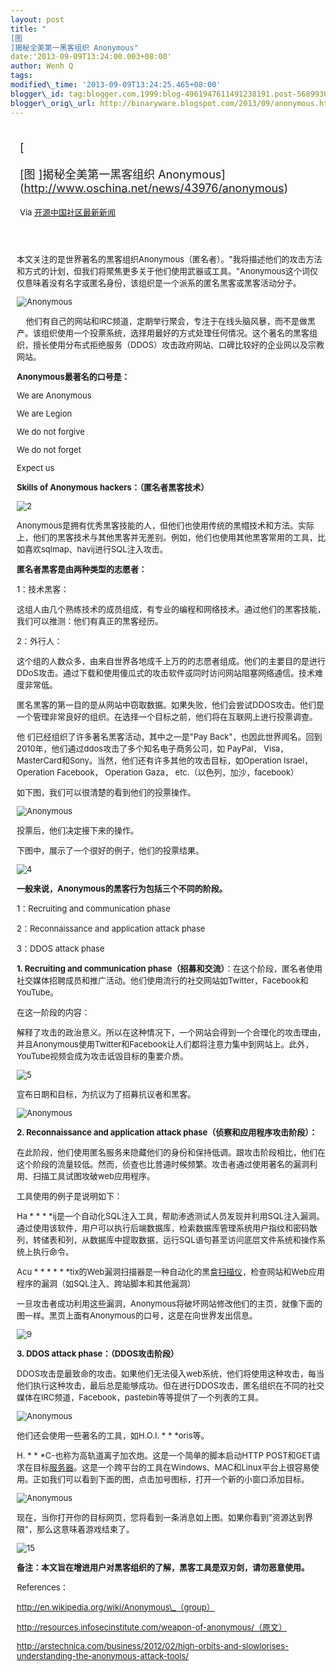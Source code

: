 ```yaml
--- 
layout: post 
title: "
[图
]揭秘全美第一黑客组织 Anonymous" 
date:'2013-09-09T13:24:00.003+08:00' 
author: Wenh Q
tags:
modified\_time: '2013-09-09T13:24:25.465+08:00' 
blogger\_id: tag:blogger.com,1999:blog-4961947611491238191.post-5689930881949614141
blogger\_orig\_url: http://binaryware.blogspot.com/2013/09/anonymous.html
---
```

<div style="margin: 10px; padding: 5px;">

<div style="font-size: 18px;">

[


[图
]揭秘全美第一黑客组织
Anonymous](http://www.oschina.net/news/43976/anonymous)

</div>

<div style="font-size: 13px;">

Via [开源中国社区最新新闻](http://www.oschina.net/?from=rss)

</div>

</div>

<div style="font-size: 13px; padding: 15px 0 10px 10px;">

本文关注的是世界著名的黑客组织Anonymous（匿名者）。"我将描述他们的攻击方法和方式的计划，但我们将聚焦更多关于他们使用武器或工具。"Anonymous这个词仅仅意味着没有名字或匿名身份，该组织是一个派系的匿名黑客或黑客活动分子。

![Anonymous](http://static.oschina.net/uploads/img/201309/07082635_zkX7.jpg)

   
他们有自己的网站和IRC频道，定期举行聚会，专注于在线头脑风暴，而不是做黑产。该组织使用一个投票系统，选择用最好的方式处理任何情况。这个著名的黑客组织，擅长使用分布式拒绝服务（DDOS）攻击政府网站、口碑比较好的企业网以及宗教网站。

**Anonymous最著名的口号是：**

We are Anonymous

We are Legion

We do not forgive

We do not forget

Expect us

**Skills of Anonymous hackers：（匿名者黑客技术）**

![2](http://static.oschina.net/uploads/img/201309/07082635_jikA.jpg)

Anonymous是拥有优秀黑客技能的人，但他们也使用传统的黑帽技术和方法。实际上，他们的黑客技术与其他黑客并无差别。例如，他们也使用其他黑客常用的工具，比如喜欢sqlmap、havij进行SQL注入攻击。

**匿名者黑客是由两种类型的志愿者：**

1：技术黑客：

这组人由几个熟练技术的成员组成，有专业的编程和网络技术。通过他们的黑客技能，我们可以推测：他们有真正的黑客经历。

2：外行人：

这个组的人数众多，由来自世界各地成千上万的的志愿者组成。他们的主要目的是进行DDoS攻击。通过下载和使用傻瓜式的攻击软件或同时访问网站阻塞网络通信。技术难度非常低。

匿名黑客的第一目的是从网站中窃取数据。如果失败，他们会尝试DDOS攻击。他们是一个管理非常良好的组织。在选择一个目标之前，他们将在互联网上进行投票调查。

他 们已经组织了许多著名黑客活动，其中之一是"Pay
Back"，也因此世界闻名。回到2010年，他们通过ddos攻击了多个知名电子商务公司，如
PayPal， Visa，
MasterCard和Sony。当然，他们还有许多其他的攻击目标，如Operation Israel，
Operation Facebook， Operation Gaza， etc.（以色列，加沙，facebook）

如下图，我们可以很清楚的看到他们的投票操作。

![Anonymous](http://static.oschina.net/uploads/img/201309/07082635_writ.gif)

投票后，他们决定接下来的操作。

下图中，展示了一个很好的例子，他们的投票结果。

![4](http://static.oschina.net/uploads/img/201309/07082635_soOg.jpg)

**一般来说，Anonymous的黑客行为包括三个不同的阶段。**

1：Recruiting and communication phase

2：Reconnaissance and application attack phase

3：DDOS attack phase

**1. Recruiting and communication
phase（招募和交流）**：在这个阶段，匿名者使用社交媒体招聘成员和推广活动。他们使用流行的社交网站如Twitter，Facebook和
YouTube。

在这一阶段的内容：

解释了攻击的政治意义。所以在这种情况下，一个网站会得到一个合理化的攻击理由，并且Anonymous使用Twitter和Facebook让人们都将注意力集中到网站上。此外，YouTube视频会成为攻击诋毁目标的重要介质。

![5](http://static.oschina.net/uploads/img/201309/07082635_MpFC.png)

宣布日期和目标，为抗议为了招募抗议者和黑客。

![Anonymous](http://static.oschina.net/uploads/img/201309/07082636_ykGt.jpg)

**2. Reconnaissance and application attack
phase（侦察和应用程序攻击阶段）：**

在此阶段，他们使用匿名服务来隐藏他们的身份和保持低调。跟攻击阶段相比，他们在这个阶段的流量较低。然而，侦查也比普通时候频繁。攻击者通过使用著名的漏洞利用、扫描工具试图攻破web应用程序。

工具使用的例子是说明如下：

Ha
*
*
*
*ij是一个自动化SQL注入工具，帮助渗透测试人员发现并利用SQL注入漏洞。通过使用该软件，用户可以执行后端数据库，检索数据库管理系统用户指纹和密码散列，转储表和列，从数据库中提取数据，运行SQL语句甚至访问底层文件系统和操作系统上执行命令。

Acu
*
*
*
*
*
*tix的Web漏洞扫描器是一种自动化的黑盒[扫描仪]()，检查网站和Web应用程序的漏洞（如SQL注入、跨站脚本和其他漏洞）

一旦攻击者成功利用这些漏洞，Anonymous将破坏网站修改他们的主页，就像下面的图一样。黑页上面有Anonymous的口号，这是在向世界发出信息。

![9](http://static.oschina.net/uploads/img/201309/07082636_Aw6r.jpg)

**3. DDOS attack phase：（DDOS攻击阶段）**

DDOS攻击是最致命的攻击。如果他们无法侵入web系统，他们将使用这种攻击，每当他们执行这种攻击，最后总是能够成功。但在进行DDOS攻击，匿名组织在不同的社交媒体在IRC频道，Facebook，pastebin等等提供了一个列表的工具。

![Anonymous](http://static.oschina.net/uploads/img/201309/07082636_vGep.png)

他们还会使用一些著名的工具，如H.O.I.
*
*
*oris等。

H.
*
*
*C-也称为高轨道离子加农炮。这是一个简单的脚本启动HTTP
POST和GET请求在目标[服务器]()。这是一个跨平台的工具在Windows、MAC和Linux平台上很容易使用。正如我们可以看到下面的图，点击加号图标，打开一个新的小窗口添加目标。

![Anonymous](http://static.oschina.net/uploads/img/201309/07082636_00VT.png)

现在，当你打开你的目标网页，您将看到一条消息如上图。如果你看到"资源达到界限"，那么这意味着游戏结束了。

![15](http://static.oschina.net/uploads/img/201309/07082637_iVfL.png)

**备注：本文旨在增进用户对黑客组织的了解，黑客工具是双刃剑，请勿恶意使用。**

References：

http://en.wikipedia.org/wiki/Anonymous\_（group）

http://resources.infosecinstitute.com/weapon-of-anonymous/（原文）

http://arstechnica.com/business/2012/02/high-orbits-and-slowlorises-understanding-the-anonymous-attack-tools/

</div>

